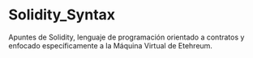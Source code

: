 # Solidity_Syntax
Apuntes de Solidity, lenguaje de programación orientado a contratos y enfocado específicamente a la Máquina Virtual de Etehreum.
